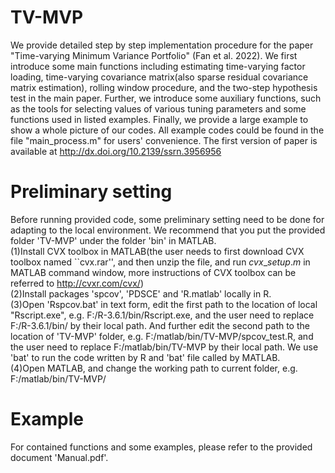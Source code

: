 # TV-MVP
We provide detailed step by step implementation procedure for the paper "Time-varying Minimum Variance Portfolio" (Fan et al. 2022).  We first introduce some main functions including estimating time-varying factor loading, time-varying covariance matrix(also sparse residual covariance matrix estimation), rolling window procedure, and the two-step hypothesis test in the main paper.	Further, we introduce some auxiliary functions, such as the tools for selecting values of various tuning parameters and some functions used in listed examples. Finally, we provide a large example to show a whole picture of our codes. All example codes could be found in the file "main_process.m" for users' convenience. The first version of paper is available at http://dx.doi.org/10.2139/ssrn.3956956

# Preliminary setting
Before running provided code, some preliminary setting need to be done for adapting to the local environment. We recommend that you put the provided folder 'TV-MVP' under the folder 'bin' in MATLAB.<br>
(1)Install CVX toolbox in MATLAB(the user needs to first download CVX toolbox named ``cvx.rar'', and then unzip the file, and run $cvx\_setup.m$ in MATLAB command window, more instructions of CVX toolbox can be referred to http://cvxr.com/cvx/)<br>
(2)Install packages 'spcov', 'PDSCE' and 'R.matlab' locally in R.<br>
(3)Open 'Rspcov.bat' in text form, edit the first path to the location of local "Rscript.exe", e.g. F:/R-3.6.1/bin/Rscript.exe, and the user need to replace F:/R-3.6.1/bin/ by their local path. And further edit the second path to the location of  'TV-MVP' folder, e.g. F:/matlab/bin/TV-MVP/spcov_test.R, and the user need to replace F:/matlab/bin/TV-MVP by their local path. We use 'bat' to run the code written by R and 'bat' file called by MATLAB.<br> 
(4)Open MATLAB, and change the working path to current folder, e.g. F:/matlab/bin/TV-MVP/

# Example
For contained functions and some examples, please refer to the provided document 'Manual.pdf'.
